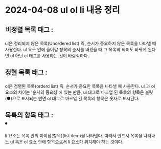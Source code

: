 # 2024-04-08 ul ol li 내용 정리

## 비정렬 목록 태그 : <ul>
ul은 정리되지 않은 목록(Unordered list) 즉, 순서가 중요하지 않은 목록을 나타낼 때 사용한다.
ul 요소 안에 들어갈 항목의 순서를 바꿨을 때 그 목록의 의미도 바뀌게 된다면 ul 아닌 ol 태그를
사용하는 것이 바람직하다.

## 정렬 목록 태그 : <ol>
ol은 정렬된 목록(orderd list) 즉, 순서가 중요한 목록을 나타낼 때 사용한다.
ul 과 ol 요소의 차이는 '순서의 중요성'에 있는 만큼, ul 태그로 마크업 된
목록의 항목은 불릿(●)으로 표시되는 반면 ol 태그로 마크업 된 목록의 항목은 
숫자로 표시된다.

## 목록의 항목 태그 : <li>
li 요소는 목록 안의 아이텁(항목)(list item)을 나타낸다. 따라서 반드시
목록을 나타내느 ul 혹은 ol 요소 안에 항목으로서 li 요소가 위치해야 하는 것이다.